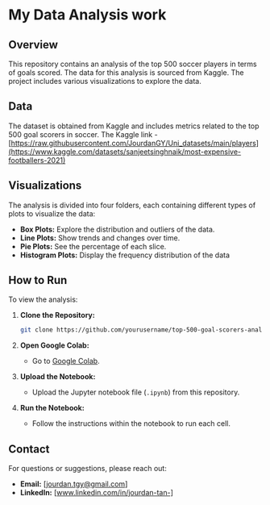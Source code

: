 # My Data Analysis work 

## Overview
This repository contains an analysis of the top 500 soccer players in terms of goals scored. The data for this analysis is sourced from Kaggle. The project includes various visualizations to explore the data.

## Data
The dataset is obtained from Kaggle and includes metrics related to the top 500 goal scorers in soccer.
The Kaggle link - [https://raw.githubusercontent.com/JourdanGY/Uni_datasets/main/players](https://www.kaggle.com/datasets/sanjeetsinghnaik/most-expensive-footballers-2021)

## Visualizations
The analysis is divided into four folders, each containing different types of plots to visualize the data:

- **Box Plots:** Explore the distribution and outliers of the data.
- **Line Plots:** Show trends and changes over time.
- **Pie Plots:** See the percentage of each slice. 
- **Histogram Plots:** Display the frequency distribution of the data

## How to Run
To view the analysis:

1. **Clone the Repository:**
   ```sh
   git clone https://github.com/yourusername/top-500-goal-scorers-analysis.git
   ```

2. **Open Google Colab:**
   - Go to [Google Colab](https://colab.research.google.com/).

3. **Upload the Notebook:**
   - Upload the Jupyter notebook file (`.ipynb`) from this repository.

4. **Run the Notebook:**
   - Follow the instructions within the notebook to run each cell.

## Contact
For questions or suggestions, please reach out:

- **Email:** [jourdan.tgy@gmail.com]
- **LinkedIn:** [www.linkedin.com/in/jourdan-tan-]
